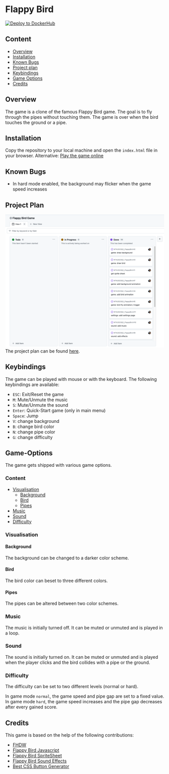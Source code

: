 # Flappy Bird

[![Deploy to DockerHub](https://github.com/flnbrt/WTA2023Q2_FlappyBird/actions/workflows/deploy.yml/badge.svg?branch=main)](https://github.com/flnbrt/WTA2023Q2_FlappyBird/actions/workflows/deploy.yml)

## Content

- [Overview](#Overview)
- [Installation](#Installation)
- [Known Bugs](#Known-Bugs)
- [Project plan](#Project-Plan)
- [Keybindings](#Keybindings)
- [Game Options](#Game-Options)
- [Credits](#Credits)

## Overview

The game is a clone of the famous Flappy Bird game.
The goal is to fly through the pipes without touching them.
The game is over when the bird touches the ground or a pipe.

## Installation

Copy the repository to your local machine and open the
`index.html` file in your browser.
Alternative: [Play the game online](https://flappybird.fambreit.com/)

## Known Bugs

- In hard mode enabled, the background may flicker when the game speed increases

## Project Plan

![img.png](./images/project-plan.png)
The project plan can be found [here](https://github.com/users/flnbrt/projects/1).

## Keybindings

The game can be played with mouse or with the keyboard.
The following keybindings are available:

- `ESC`: Exit/Reset the game
- `M`: Mute/Unmute the music
- `S`: Mute/Unmute the sound
- `Enter`: Quick-Start game (only in main menu)
- `Space`: Jump
- `V`: change background
- `B`: change bird color
- `N`: change pipe color
- `G`: change difficulty

## Game-Options

The game gets shipped with various game options.

### Content

- [Visualisation](#Visualisation)
  - [Background](#Background)
  - [Bird](#Bird)
  - [Pipes](#Pipes)
- [Music](#Music)
- [Sound](#Sound)
- [Difficulty](#Difficulty)

### Visualisation

#### Background

The background can be changed to a darker color scheme.

#### Bird

The bird color can beset to three different colors.

#### Pipes

The pipes can be altered between two color schemes.

### Music

The music is initially turned off.
It can be muted or unmuted and is played in a loop.

### Sound

The sound is initially turned on. It can be muted or unmuted
and is played when the player clicks and the bird collides
with a pipe or the ground.

### Difficulty

The difficulty can be set to two different levels (normal or hard).

In game mode `normal`, the game speed and pipe gap are set to a fixed value.
In game mode `hard`, the game speed increases and the pipe gap decreases after every gained score.

## Credits

This game is based on the help of the following contributions:
- [FHDW](https://github.com/FHDW)
- [Flappy Bird Javascript](https://codepen.io/ju-az/pen/eYJQwLx/)
- [Flappy Bird SpriteSheet](https://www.spriters-resource.com/mobile/flappybird/sheet/59894/)
- [Flappy Bird Sound Effects](https://www.sounds-resource.com/mobile/flappybird/sound/5309/)
- [Best CSS Button Generator](https://www.bestcssbuttongenerator.com/)